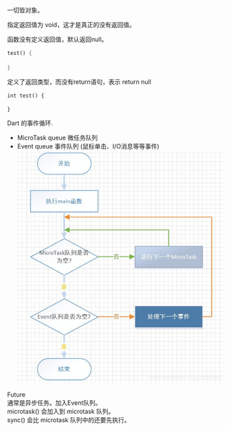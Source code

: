
一切皆对象。

指定返回值为 void，这才是真正的没有返回值。

函数没有定义返回值，默认返回null。
```dart
test() {
  
}
```


定义了返回类型，而没有return语句，表示 return null
```
int test() {
  
}
```

Dart 的事件循环.
 - MicroTask queue 微任务队列
 - Event queue 事件队列 (鼠标单击、I/O消息等等事件)
![img.png](event_cycle.png)

Future  
通常是异步任务。加入Event队列。  
microtask() 会加入到 microtask 队列。  
sync() 会比 microtask 队列中的还要先执行。  
